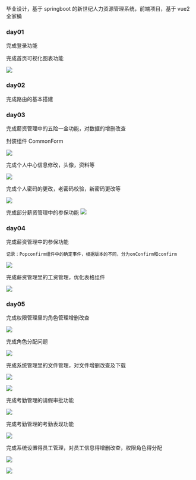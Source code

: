 毕业设计，基于 springboot 的新世纪人力资源管理系统，前端项目，基于 vue2 全家桶

### day01

完成登录功能

完成首页可视化图表功能

![](https://static.q6q.cc/hrm/day01.png)

### day02

完成路由的基本搭建

### day03

完成薪资管理中的五险一金功能，对数据的增删改查

封装组件 CommonForm

![](https://static.q6q.cc/hrm/day03.png)

完成个人中心信息修改，头像，资料等

![](https://static.q6q.cc/hrm/day0302.png)

完成个人密码的更改，老密码校验，新密码更改等

![](https://static.q6q.cc/hrm/day0303.png)

完成部分薪资管理中的参保功能
![](https://static.q6q.cc/hrm/day0304.png)

### day04

完成薪资管理中的参保功能

```
记录：Popconfirm组件中的确定事件，根据版本的不同，分为onConfirm和confirm
```

![](https://static.q6q.cc/hrm/day04.png)

完成薪资管理里的工资管理，优化表格组件

![](https://static.q6q.cc/hrm/day0401.png)

### day05

完成权限管理里的角色管理增删改查

![](https://static.q6q.cc/hrm/day0501.png)

完成角色分配问题

![](https://static.q6q.cc/hrm/day0502.png)

完成系统管理里的文件管理，对文件增删改查及下载

![](https://static.q6q.cc/hrm/day0503.png)

![](https://static.q6q.cc/hrm/day0504.png)

完成考勤管理的请假审批功能

![](https://static.q6q.cc/hrm/day0505.png)

完成考勤管理的考勤表现功能

![](https://static.q6q.cc/hrm/day0506.png)

完成系统设置得员工管理，对员工信息得增删改查，权限角色得分配

![](https://static.q6q.cc/hrm/day0601.png)

![](https://static.q6q.cc/hrm/day0602.png)
